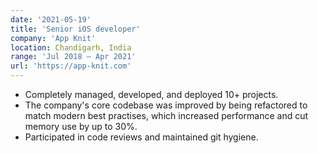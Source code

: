 ```yaml
---
date: '2021-05-19'
title: 'Senior iOS developer'
company: 'App Knit'
location: Chandigarh, India
range: 'Jul 2018 – Apr 2021'
url: 'https://app-knit.com'
---
```


- Completely managed, developed, and deployed 10+ projects.
- The company's core codebase was improved by being refactored to match modern best practises, which increased performance and cut memory use by up to 30%.
- Participated in code reviews and maintained git hygiene.
